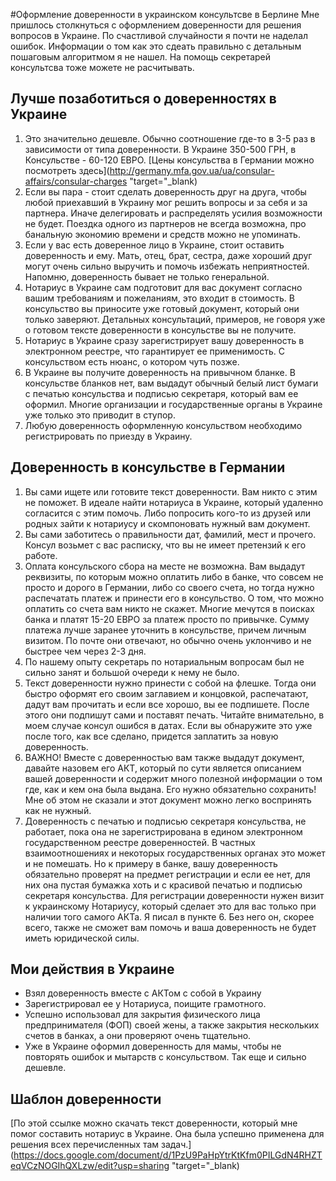 #Оформление доверенности в украинском консультсве в Берлине
Мне пришлось столкнуться с оформлением доверенности для решения вопросов в Украине. По счастливой случайности я почти не наделал ошибок. Информации о том как это сдеать правильно с детальным пошаговым алгоритмом я не нашел. На помощь секретарей консультсва тоже можете не расчитывать.

## Лучше позаботиться о доверенностях в Украине
1. Это значительно дешевле. Обычно соотношение где-то в 3-5 раз в зависимости от типа доверенности. В Украине 350-500 ГРН, в Консульстве - 60-120 ЕВРО. [Цены консульства в Германии можно посмотреть здесь](http://germany.mfa.gov.ua/ua/consular-affairs/consular-charges "target="_blank)
2. Если вы пара - стоит сделать доверенность друг на друга, чтобы любой приехавший в Украину мог решить вопросы и за себя и за партнера. Иначе делегировать и распределять усилия возможности не будет. Поездка одного из партнеров не всегда возможна, про банальную экономию времени и средств можно не упоминать.
3. Если у вас есть доверенное лицо в Украине, стоит оставить доверенность и ему. Мать, отец, брат, сестра, даже хороший друг могут очень сильно выручить и помочь избежать неприятностей. Напомню, доверенность бывает не только генеральной.
4. Нотариус в Украине сам подготовит для вас документ согласно вашим требованиям и пожеланиям, это входит в стоимость. В консульство вы приносите уже готовый документ, который они только заверяют. Детальных консультаций, примеров, не говоря уже о готовом тексте доверенности в консульстве вы не получите.
5. Нотариус в Украине сразу зарегистрирует вашу доверенность в электронном реестре, что гарантирует ее применимость. С консульством есть нюанс, о котором чуть позже.
6. В Украине вы получите доверенность на привычном бланке. В консульстве бланков нет, вам выдадут обычный белый лист бумаги с печатью консульства и подписью секретаря, который вам ее оформил. Многие организации и государственные органы в Украине уже только это приводит в ступор.
7. Любую доверенность оформленную консульством необходимо регистрировать по приезду в Украину.

## Доверенность в консульстве в Германии
1. Вы сами ищете или готовите текст доверенности. Вам никто с этим не поможет. В идеале найти нотариуса в Украине, который удаленно согласится с этим помочь. Либо попросить кого-то из друзей или родных зайти к нотариусу и скомпоновать нужный вам документ.
2. Вы сами заботитесь о правильности дат, фамилий, мест и прочего. Консул возьмет с вас расписку, что вы не имеет претензий к его работе.
3. Оплата консульского сбора на месте не возможна. Вам выдадут реквизиты, по которым можно оплатить либо в банке, что совсем не просто и дорого в Германии, либо со своего счета, но тогда нужно распечатать платеж и принести его в консульство. О том, что можно оплатить со счета вам никто не скажет. Многие мечутся в поисках банка и платят 15-20 ЕВРО за платеж просто по привычке. Сумму платежа лучше заранее уточнить в консульстве, причем личным визитом. По почте они отвечают, но обычно очень уклончиво и не быстрее чем через 2-3 дня.
4. По нашему опыту секретарь по нотариальным вопросам был не сильно занят и большой очереди к нему не было.
5. Текст доверенности нужно принести с собой на флешке. Тогда они быстро оформят его своим заглавием и концовкой, распечатают, дадут вам прочитать и если все хорошо, вы ее подпишете. После этого они подпишут сами и поставят печать. Читайте внимательно, в моем случае консул ошибся в датах. Если вы обнаружите это уже после того, как все сделано, придется заплатить за новую доверенность.
6. ВАЖНО! Вместе с доверенностью вам также выдадут документ, давайте назовем его АКТ, который по сути является описанием вашей доверенности и содержит много полезной информации о том где, как и кем она была выдана. Его нужно обязательно сохранить! Мне об этом не сказали и этот документ можно легко воспринять как не нужный.
7. Доверенность с печатью и подписью секретаря консульства, не работает, пока она не зарегистрирована в едином электронном государственном реестре доверенностей. В частных взаимоотношениях и некоторых государственных органах это может и не помешать. Но к примеру в банке, вашу доверенность обязательно проверят на предмет регистрации и если ее нет, для них она пустая бумажка хоть и с красивой печатью и подписью секретаря консульства. Для регистрации доверенности нужен визит к украинскому Нотариусу, который сделает это для вас только при наличии того самого АКТа. Я писал в пункте 6. Без него он, скорее всего, также не сможет вам помочь и ваша доверенность не будет иметь юридической силы.

## Мои действия в Украине
- Взял доверенность вместе с АКТом с собой в Украину
- Зарегистрировал ее у Нотариуса, поищите грамотного.
- Успешно использовал для закрытия физического лица предпринимателя (ФОП) своей жены, а также закрытия нескольких счетов в банках, а они проверяют очень тщательно.
- Уже в Украине оформил доверенность для мамы, чтобы не повторять ошибок и мытарств с консульством. Так еще и сильно дешевле.

## Шаблон доверенности
[По этой ссылке можно скачать текст доверенности, который мне помог составить нотариус в Украине. Она была успешно применена для решения всех перечисленных там задач.](https://docs.google.com/document/d/1PzU9PaHpYtrKtKfm0PILGdN4RHZTeqVCzNOGIhQXLzw/edit?usp=sharing "target="_blank)
